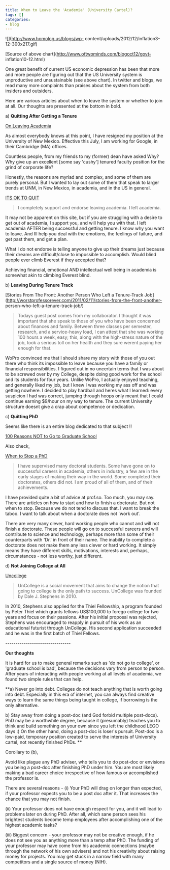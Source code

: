 ```yaml
---
title: When to Leave the 'Academia' (University Cartel)?
tags: []
categories:
- blog
---
```

![](http://www.homolog.us/blogs/wp-
content/uploads/2012/12/inflation3-12-300x217.gif)
<!--more-->

[Source of above chart](http://www.oftwominds.com/blogoct12/govt-
inflation10-12.html)

One great benefit of current US economic depression has been that more and
more people are figuring out that the US University system is unproductive and
unsustainable (see above chart). In twitter and blogs, we read many more
complaints than praises about the system from both insiders and outsiders.

Here are various articles about when to leave the system or whether to join at
all. Our thoughts are presented at the bottom in bold.

a) **Quitting After Getting a Tenure**

[On Leaving Academia](http://cs.unm.edu/~terran/academic_blog/?p=113)

>

As almost everybody knows at this point, I have resigned my position at the
University of New Mexico. Effective this July, I am working for Google, in
their Cambridge (MA) offices.

Countless people, from my friends to my (former) dean have asked Why? Why give
up an excellent [some say 'cushy'] tenured faculty position for the grind of
corporate life?

Honestly, the reasons are myriad and complex, and some of them are purely
personal. But I wanted to lay out some of them that speak to larger trends at
UNM, in New Mexico, in academia, and in the US in general.

[ITS OK TO QUIT](http://theprofessorisin.com/its-ok-to-quit/)

> I completely support and endorse leaving academia. I left academia.

It may not be apparent on this site, but if you are struggling with a desire
to get out of academia, I support you, and will help you with that. I left
academia AFTER being successful and getting tenure. I know why you want to
leave. And Ill help you deal with the emotions, the feelings of failure, and
get past them, and get a plan.

What I do not endorse is telling anyone to give up their dreams just because
their dreams are difficult/close to impossible to accomplish. Would blind
people ever climb Everest if they accepted that?

Achieving financial, emotional AND intellectual well being in academia is
somewhat akin to climbing Everest blind.

b) **Leaving During Tenure Track**

[Stories From The Front: Another Person Who Left a Tenure-Track
Job](http://worstprofessorever.com/2011/02/11/stories-from-the-front-another-
person-who-left-a-tenure-track-job/)

> Todays guest post comes from my collaborator. I thought it was important
that she speak to those of you who have been concerned about finances and
family. Between three classes per semester, research, and a service-heavy
load, I can attest that she was working 100 hours a week, easy; this, along
with the high-stress nature of the job, took a serious toll on her health and
they sure werent paying her enough for that.

WoPro convinced me that I should share my story with those of you out there
who think its impossible to leave because you have a family or financial
responsibilities. I figured out in no uncertain terms that I was about to be
screwed over by my College, despite doing good work for the school and its
students for four years. Unlike WoPro, I actually enjoyed teaching, and
generally liked my job, but I knew I was working my ass off and was getting
nowhere. I decided to play hardball and heres what I learned: every suspicion
I had was correct, jumping through hoops only meant that I could continue
earning $9/hour on my way to tenure. The current University structure doesnt
give a crap about competence or dedication.

c) **Quitting PhD**

Seems like there is an entire blog dedicated to that subject !!

[100 Reasons NOT to Go to Graduate School ](http://100rsns.blogspot.com/)

Also check,

[When to Stop a PhD](http://blog.prof.so/2012/12/stop.html)

> I have supervised many doctoral students. Some have gone on to successful
careers in academia, others in industry, a few are in the early stages of
making their way in the world. Some completed their doctorates, others did
not. I am proud of all of them, and of their achievements.

I have provided quite a bit of advice at prof.so. Too much, you may say. There
are articles on how to start and how to finish a doctorate. But not when to
stop. Because we do not tend to discuss that. I want to break the taboo. I
want to talk about when a doctorate does not 'work out'.

There are very many clever, hard working people who cannot and will not finish
a doctorate. These people will go on to successful careers and will contribute
to science and technology, perhaps more than some of their counterparts with
'Dr.' in front of their name. The inability to complete a doctorate does not
make them any less clever or hard working. It simply means they have different
skills, motivations, interests and, perhaps, circumstances - not less worthy,
just different.

d) **Not Joining College at All**

[Uncollege](http://www.uncollege.org/)

> UnCollege is a social movement that aims to change the notion that going to
college is the only path to success. UnCollege was founded by Dale J. Stephens
in 2010.

In 2010, Stephens also applied for the Thiel Fellowship, a program founded by
Peter Thiel which grants fellows US$100,000 to forego college for two years
and focus on their passions. After his initial proposal was rejected, Stephens
was encouraged to reapply in pursuit of his work as an educational futurist
through UnCollege. His second application succeeded and he was in the first
batch of Thiel Fellows.

\--------------------------------

**Our thoughts**

It is hard for us to make general remarks such as 'do not go to college', or
'graduate school is bad', because the decisions vary from person to person.
After years of interacting with people working at all levels of academia, we
found two simple rules that can help.

**a) Never go into debt. Colleges do not teach anything that is worth going into debt. Especially in this era of internet, you can always find creative ways to learn the same things being taught in college, if borrowing is the only alternative. 

b) Stay away from doing a post-doc (and God forbid multiple post-docs). PhD
may be a worthwhile degree, because it (presumably) teaches you to think and
build something on your own since you left the childhood LEGO days :) On the
other hand, doing a post-doc is loser's pursuit. Post-doc is a low-paid,
temporary position created to serve the interests of University cartel, not
recently finished PhDs. **

Corollary to (b),

Avoid like plague any PhD adviser, who tells you to do post-doc or envisions
you being a post-doc after finishing PhD under him. You are most likely making
a bad career choice irrespective of how famous or accomplished the professor
is.

There are several reasons - (i) Your PhD will drag on longer than expected, if
your professor expects you to be a post doc after it. That increases the
chance that you may not finish.

(ii) Your professor does not have enough respect for you, and it will lead to
problems later on during PhD. After all, which sane person sees his brightest
students become temp employees after accomplishing one of the highest academic
tasks?

(iii) Biggest concern - your professor may not be creative enough, if he does
not see you as anything more than a temp after PhD. The funding of your
professor may have come from his academic connections (maybe through the
network of his own advisers) and not his creativity about raising money for
projects. You may get stuck in a narrow field with many competitors and a
single source of money (NIH).

